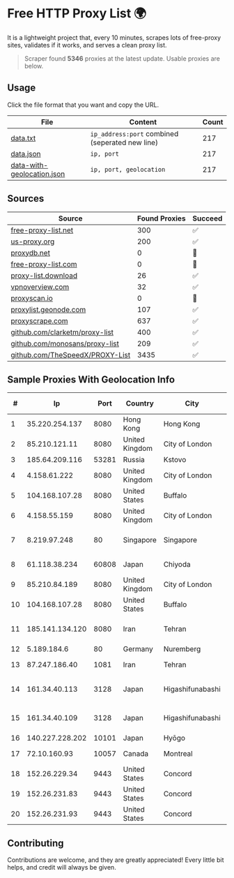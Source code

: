 
# Free HTTP Proxy List 🌍

It is a lightweight project that, every 10 minutes, scrapes lots of free-proxy sites, validates if it works, and serves a clean proxy list.


> Scraper found **5346** proxies at the latest update. Usable proxies are below.

## Usage

Click the file format that you want and copy the URL.


|File|Content|Count|
|----|-------|-----|
|[data.txt](https://raw.githubusercontent.com/themiralay/Proxy-List-World/master/data.txt)|`ip_address:port` combined (seperated new line)|217|
|[data.json](https://raw.githubusercontent.com/themiralay/Proxy-List-World/master/data.json)|`ip, port`|217|
|[data-with-geolocation.json](https://raw.githubusercontent.com/themiralay/Proxy-List-World/master/data-with-geolocation.json)|`ip, port, geolocation`|217|

## Sources

|Source|Found Proxies|Succeed|
|------|-------------|-------|
|[free-proxy-list.net](https://free-proxy-list.net)|300|✅|
|[us-proxy.org](https://www.us-proxy.org)|200|✅|
|[proxydb.net](http://proxydb.net)|0|🚫|
|[free-proxy-list.com](https://free-proxy-list.com/?page=&port=&type%5B%5D=http&type%5B%5D=https&up_time=0&search=Search)|0|🚫|
|[proxy-list.download](https://www.proxy-list.download/HTTP)|26|✅|
|[vpnoverview.com](https://vpnoverview.com/privacy/anonymous-browsing/free-proxy-servers)|32|✅|
|[proxyscan.io](https://www.proxyscan.io)|0|🚫|
|[proxylist.geonode.com](https://proxylist.geonode.com/api/proxy-list?limit=300&page=1&sort_by=lastChecked&sort_type=desc&protocols=http,https)|107|✅|
|[proxyscrape.com](https://api.proxyscrape.com/v2/?request=displayproxies&protocol=http&timeout=10000&country=all&ssl=all&anonymity=all)|637|✅|
|[github.com/clarketm/proxy-list](https://raw.githubusercontent.com/clarketm/proxy-list/master/proxy-list-raw.txt)|400|✅|
|[github.com/monosans/proxy-list](https://raw.githubusercontent.com/monosans/proxy-list/main/proxies/http.txt)|209|✅|
|[github.com/TheSpeedX/PROXY-List](https://raw.githubusercontent.com/TheSpeedX/PROXY-List/master/http.txt)|3435|✅|


## Sample Proxies With Geolocation Info

|#|Ip|Port|Country|City|Internet Service Provider|
|-|--|----|-------|----|-------------------------|
|1|35.220.254.137|8080|Hong Kong|Hong Kong|Google LLC|
|2|85.210.121.11|8080|United Kingdom|City of London|Microsoft Corporation|
|3|185.64.209.116|53281|Russia|Kstovo|Svyazist LLC|
|4|4.158.61.222|8080|United Kingdom|City of London|Microsoft Corporation|
|5|104.168.107.28|8080|United States|Buffalo|HostPapa|
|6|4.158.55.159|8080|United Kingdom|City of London|Microsoft Corporation|
|7|8.219.97.248|80|Singapore|Singapore|Alibaba (US) Technology Co., Ltd.|
|8|61.118.38.234|60808|Japan|Chiyoda|Open Computer Network|
|9|85.210.84.189|8080|United Kingdom|City of London|Microsoft Corporation|
|10|104.168.107.28|8080|United States|Buffalo|HostPapa|
|11|185.141.134.120|8080|Iran|Tehran|Sefroyek Pardaz Engineering PJSC|
|12|5.189.184.6|80|Germany|Nuremberg|Contabo GmbH|
|13|87.247.186.40|1081|Iran|Tehran|Sotoon Cloud Infrastracuture|
|14|161.34.40.113|3128|Japan|Higashifunabashi|NTT PC Communications, Inc.|
|15|161.34.40.109|3128|Japan|Higashifunabashi|NTT PC Communications, Inc.|
|16|140.227.228.202|10101|Japan|Hyōgo|InfoSphere|
|17|72.10.160.93|10057|Canada|Montreal|GloboTech Communications|
|18|152.26.229.34|9443|United States|Concord|MCNC|
|19|152.26.231.83|9443|United States|Concord|MCNC|
|20|152.26.231.93|9443|United States|Concord|MCNC|



## Contributing

Contributions are welcome, and they are greatly appreciated! Every
little bit helps, and credit will always be given.


